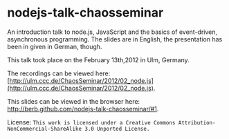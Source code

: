 # nodejs-talk-chaosseminar

An introduction talk to node.js, JavaScript and the basics of event-driven, asynchronous programming. 
The slides are in English, the presentation has been in given in German, though.

This talk took place on the February 13th,2012 in Ulm, Germany.

The recordings can be viewed here: [http://ulm.ccc.de/ChaosSeminar/2012/02_node.js](http://ulm.ccc.de/ChaosSeminar/2012/02_node.js).

This slides can be viewed in the browser here: http://berb.github.com/nodejs-talk-chaosseminar/#1.


License: `This work is licensed under a Creative Commons Attribution-NonCommercial-ShareAlike 3.0 Unported License.`